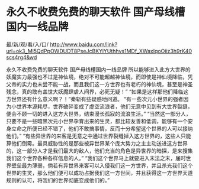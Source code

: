 # 永久不收费免费的聊天软件 国产母线槽国内一线品牌

最/新/观/看/入/口/ http://www.baidu.com/link?url=ok3_Ml5QdPpOWDUDT8PseJcBKYiYUthhvs1MDf_XWaxIqoOiiz3h9rK40scs4rg4&wd

永久不收费免费的聊天软件 国产母线槽国内一线品牌
所以能够进入此方大世界的妖魔实力最强也不过是神仙境，绝对不可能超越神仙境，而即使是神仙境降临，凭父帝的实力也未尝不能一战，而且我们这一方世界也有老朽的神仙境，甚至是神圣残念，真的敢有盖世大妖魔肆虐人间界，必死无疑！”
    “如果是这样那他们降临这方世界还有什么意义啊？！”秦斩有些疑惑地问道。
    “有一些次元小世界的强者因为小世界本源耗尽，世界破碎变成了虚空流浪者，他们无意中见到有大世界裂缝，便会不顾一切的进入这方大世界，结束漫长孤寂的流浪生活。”
    “当然这一部分人，只要不是一些暗黑次元小世界孕育出来的生灵，都比较友善和低调，能够有一个安身立命之所便已经不错了，他们不敢搞事情，反而十分希望这个世界的人可以接纳他们。”
    “有些异世界的来客是无意之中通过世界裂缝掉入这方世界的，这些人只能算他们倒霉。最具威胁性的是那些被异世界某个庞大势力之主主动送进这方世界的，这一部分人才是我们最大的敌人，他们充当的角色是异世界的暗探，是来搜集我们这个世界各种各样信息的人。”
    “我们这个世界马上就要进入末法之末，届时世界壁垒最为薄弱，倘若有异世界来客可以入侵我们这一方世界，并且杀光我们这个世界的生灵，那么他们便可以成功占据我们这一方世间，并且获得这一方世界天道规则的认可，将我们的世界彻底变成他们的。”
